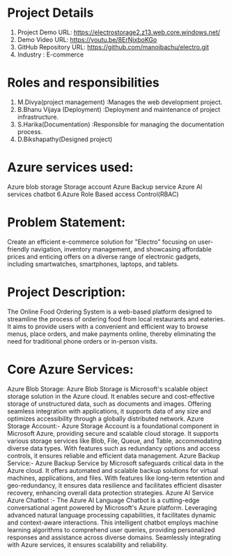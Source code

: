 # Project Details
1. Project Demo URL: https://electrostorage2.z13.web.core.windows.net/
2. Demo Video URL: https://youtu.be/8ErNjxboKGo
3. GitHub Repository URL: https://github.com/manojbachu/electro.git
4. Industry : E-commerce
# Roles and responsibilities
1. M.Divya(project management) :Manages the web development project.
2. B.Bhanu Vijaya (Deployment) :Deployment and maintenance of project infrastructure.
3. S.Harika(Documentation) :Responsible for managing the documentation process.
4. D.Bikshapathy(Designed project)
# Azure services used:
Azure blob storage
Storage account
Azure Backup service
Azure AI services
chatbot 6.Azure Role Based access Control(RBAC)
# Problem Statement:
Create an efficient e-commerce solution for "Electro" focusing on user-friendly navigation, inventory management, and showcasing affordable prices and enticing offers on a diverse range of electronic gadgets, including smartwatches, smartphones, laptops, and tablets.

# Project Description:
The Online Food Ordering System is a web-based platform designed to streamline the process of ordering food from local restaurants and eateries. It aims to provide users with a convenient and efficient way to browse menus, place orders, and make payments online, thereby eliminating the need for traditional phone orders or in-person visits.

# Core Azure Services:
Azure Blob Storage: Azure Blob Storage is Microsoft's scalable object storage solution in the Azure cloud. It enables secure and cost-effective storage of unstructured data, such as documents and images. Offering seamless integration with applications, it supports data of any size and optimizes accessibility through a globally distributed network. Azure Storage Account:- Azure Storage Account is a foundational component in Microsoft Azure, providing secure and scalable cloud storage. It supports various storage services like Blob, File, Queue, and Table, accommodating diverse data types. With features such as redundancy options and access controls, it ensures reliable and efficient data management. Azure Backup Service:- Azure Backup Service by Microsoft safeguards critical data in the Azure cloud. It offers automated and scalable backup solutions for virtual machines, applications, and files. With features like long-term retention and geo-redundancy, it ensures data resilience and facilitates efficient disaster recovery, enhancing overall data protection strategies. Azure AI Service Azure Chatbot :- The Azure AI Language Chatbot is a cutting-edge conversational agent powered by Microsoft's Azure platform. Leveraging advanced natural language processing capabilities, it facilitates dynamic and context-aware interactions. This intelligent chatbot employs machine learning algorithms to comprehend user queries, providing personalized responses and assistance across diverse domains. Seamlessly integrating with Azure services, it ensures scalability and reliability.



